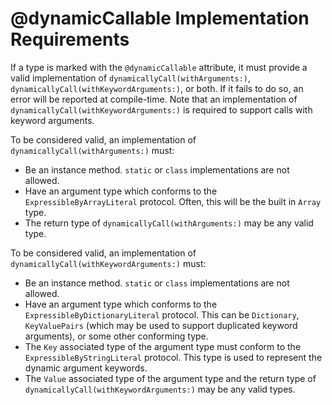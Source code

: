 # @dynamicCallable Implementation Requirements
If a type is marked with the `@dynamicCallable` attribute, it must provide a valid implementation of `dynamicallyCall(withArguments:)`, `dynamicallyCall(withKeywordArguments:)`, or both. If it fails to do so, an error will be reported at compile-time. Note that an implementation of `dynamicallyCall(withKeywordArguments:)` is required to support calls with keyword arguments.

To be considered valid, an implementation of `dynamicallyCall(withArguments:)` must:
- Be an instance method. `static` or `class` implementations are not allowed.
- Have an argument type which conforms to the `ExpressibleByArrayLiteral` protocol. Often, this will be the built in `Array` type.
- The return type of `dynamicallyCall(withArguments:)` may be any valid type.

To be considered valid, an implementation of `dynamicallyCall(withKeywordArguments:)` must:
- Be an instance method. `static` or `class` implementations are not allowed.
- Have an argument type which conforms to the `ExpressibleByDictionaryLiteral` protocol. This can be `Dictionary`, `KeyValuePairs` (which may be used to support duplicated keyword arguments), or some other conforming type.
- The `Key` associated type of the argument type must conform to the `ExpressibleByStringLiteral` protocol. This type is used to represent the dynamic argument keywords.
- The `Value` associated type of the argument type and the return type of `dynamicallyCall(withKeywordArguments:)` may be any valid types.
